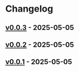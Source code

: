 # Changelog

## [v0.0.3](https://github.com/yasu89/gocredits-action/compare/v0.0.2...v0.0.3) - 2025-05-05

## [v0.0.2](https://github.com/yasu89/gocredits-action/compare/v0.0.1...v0.0.2) - 2025-05-05

## [v0.0.1](https://github.com/yasu89/gocredits-action/commits/v0.0.1) - 2025-05-05
